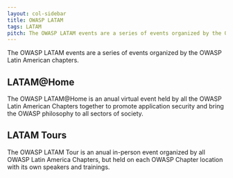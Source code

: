 ```yaml
---
layout: col-sidebar
title: OWASP LATAM
tags: LATAM
pitch: The OWASP LATAM events are a series of events organized by the OWASP Latin American chapters
---
```


The OWASP LATAM events are a series of events organized by the OWASP Latin American chapters.

## LATAM@Home
The OWASP LATAM@Home is an anual virtual event held by all the OWASP Latin American Chapters together to promote application security and bring the OWASP philosophy to all sectors of society.

## LATAM Tours
The OWASP LATAM Tour is an anual in-person event organized by all OWASP Latin America Chapters, but held on each OWASP Chapter location with its own speakers and trainings.
